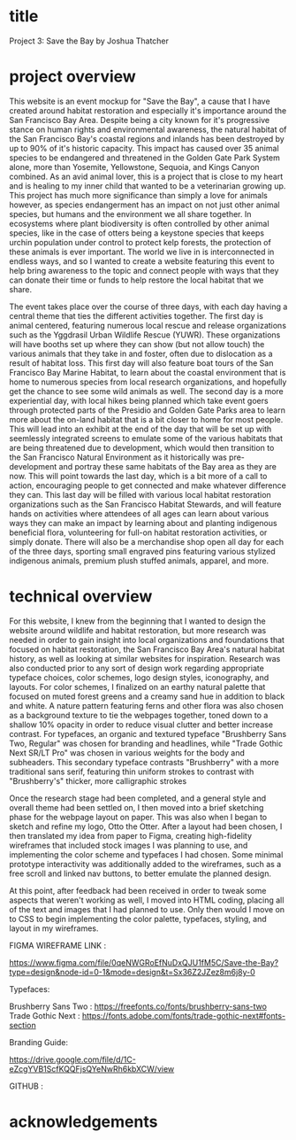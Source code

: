 # title
Project 3: Save the Bay by Joshua Thatcher

# project overview
This website is an event mockup for "Save the Bay", a cause that I have created around habitat restoration and especially it's importance around the San Francisco Bay Area. Despite being a city known for it's progressive stance on human rights and environmental awareness, the natural habitat of the San Francisco Bay's coastal regions and inlands has been destroyed by up to 90% of it's historic capacity. This impact has caused over 35 animal species to be endangered and threatened in the Golden Gate Park System alone, more than Yosemite, Yellowstone, Sequoia, and Kings Canyon combined. As an avid animal lover, this is a project that is close to my heart and is healing to my inner child that wanted to be a veterinarian growing up. This project has much more significance than simply a love for animals however, as species endangerment has an impact on not just other animal species, but humans and the environment we all share together. In ecosystems where plant biodiversity is often controlled by other animal species, like in the case of otters being a keystone species that keeps urchin population under control to protect kelp forests, the protection of these animals is ever important. The world we live in is interconnected in endless ways, and so I wanted to create a website featuring this event to help bring awareness to the topic and connect people with ways that they can donate their time or funds to help restore the local habitat that we share.

The event takes place over the course of three days, with each day having a central theme that ties the different activities together. The first day is animal centered, featuring numerous local rescue and release organizations such as the Yggdrasil Urban Wildlife Rescue (YUWR). These organizations will have booths set up where they can show (but not allow touch) the various animals that they take in and foster, often due to dislocation as a result of habitat loss. This first day will also feature boat tours of the San Francisco Bay Marine Habitat, to learn about the coastal environment that is home to numerous species from local research organizations, and hopefully get the chance to see some wild animals as well. The second day is a more experiential day, with local hikes being planned which take event goers through protected parts of the Presidio and Golden Gate Parks area to learn more about the on-land habitat that is a bit closer to home for most people. This will lead into an exhibit at the end of the day that will be set up with seemlessly integrated screens to emulate some of the various habitats that are being threatened due to development, which would then transition to the San Francisco Natural Environment as it historically was pre-development and portray these same habitats of the Bay area as they are now. This will point towards the last day, which is a bit more of a call to action, encouraging people to get connected and make whatever difference they can. This last day will be filled with various local habitat restoration organizations such as the San Francisco Habitat Stewards, and will feature hands on activities where attendees of all ages can learn about various ways they can make an impact by learning about and planting indigenous beneficial flora, volunteering for full-on habitat restoration activities, or simply donate. There will also be a merchandise shop open all day for each of the three days, sporting small engraved pins featuring various stylized indigenous animals, premium plush stuffed animals, apparel, and more.

# technical overview
For this website, I knew from the beginning that I wanted to design the website around wildlife and habitat restoration, but more research was needed in order to gain insight into local organizations and foundations that focused on habitat restoration, the San Francisco Bay Area's natural habitat history, as well as looking at similar websites for inspiration. Research was also conducted prior to any sort of design work regarding appropriate typeface choices, color schemes, logo design styles, iconography, and layouts. For color schemes, I finalized on an earthy natural palette that focused on muted forest greens and a creamy sand hue in addition to black and white. A nature pattern featuring ferns and other flora was also chosen as a background texture to tie the webpages together, toned down to a shallow 10% opacity in order to reduce visual clutter and better increase contrast. For typefaces, an organic and textured typeface "Brushberry Sans Two, Regular" was chosen for branding and headlines, while "Trade Gothic Next SR/LT Pro" was chosen in various weights for the body and subheaders. This secondary typeface contrasts "Brushberry" with a more traditional sans serif, featuring thin uniform strokes to contrast with "Brushberry's" thicker, more calligraphic strokes

Once the research stage had been completed, and a general style and overall theme had been settled on, I then moved into a brief sketching phase for the webpage layout on paper. This was also when I began to sketch and refine my logo, Otto the Otter. After a layout had been chosen, I then translated my idea from paper to Figma, creating high-fidelity wireframes that included stock images I was planning to use, and implementing the color scheme and typefaces I had chosen. Some minimal prototype interactivity was additionally added to the wireframes, such as a free scroll and linked nav buttons, to better emulate the planned design.

At this point, after feedback had been received in order to tweak some aspects that weren't working as well, I moved into HTML coding, placing all of the text and images that I had planned to use. Only then would I move on to CSS to begin implementing the color palette, typefaces, styling, and layout in my wireframes.

FIGMA WIREFRAME LINK : 

https://www.figma.com/file/0qeNWGRoEfNuDxQJU1fM5C/Save-the-Bay?type=design&node-id=0-1&mode=design&t=Sx36Z2JZez8m6j8y-0

Typefaces:

Brushberry Sans Two : https://freefonts.co/fonts/brushberry-sans-two
Trade Gothic Next : https://fonts.adobe.com/fonts/trade-gothic-next#fonts-section

Branding Guide:

https://drive.google.com/file/d/1C-eZcgYVB1ScfKQQFjsQYeNwRh6kbXCW/view

GITHUB : 

# acknowledgements
